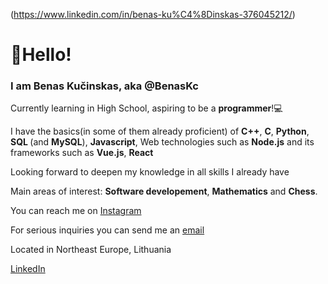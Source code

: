 (https://www.linkedin.com/in/benas-ku%C4%8Dinskas-376045212/)
<h1>👋Hello!</h1>
<h3>I am Benas Kučinskas, aka @BenasKc </h3>
<p>Currently learning in High School, aspiring to be a <b>programmer</b>!💻</p>
<p>I have the basics(in some of them already proficient) of <b>C++</b>, <b>C</b>, <b>Python</b>, <b>SQL </b>(and <b>MySQL</b>), <b>Javascript</b>, Web technologies such as <b>Node.js</b> and its frameworks such as <b>Vue.js</b>, <b>React</b></p>
<p>Looking forward to deepen my knowledge in all skills I already have</p>
<p>Main areas of interest: <b>Software developement</b>, <b>Mathematics</b> and <b>Chess</b>.</p>
<p>You can reach me on <a target="_blank" href="https://instagram.com/benqasas">Instagram</a></p>
<p>For serious inquiries you can send me an <a href="mailto:benas.kucinskas.org@gmail.com">email</a></p>
<p>Located in Northeast Europe, Lithuania</p>
<a href="https://www.linkedin.com/in/benas-ku%C4%8Dinskas-376045212/" target="_blank">LinkedIn<a>
